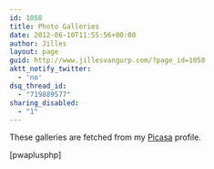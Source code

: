```yaml
---
id: 1058
title: Photo Galleries
date: 2012-06-10T11:55:56+00:00
author: Jilles
layout: page
guid: http://www.jillesvangurp.com/?page_id=1058
aktt_notify_twitter:
  - 'no'
dsq_thread_id:
  - "719889577"
sharing_disabled:
  - "1"
---
```

These galleries are fetched from my <a title="Picasa profile" href="https://picasaweb.google.com/jillesvangurp/">Picasa</a> profile.

[pwaplusphp]